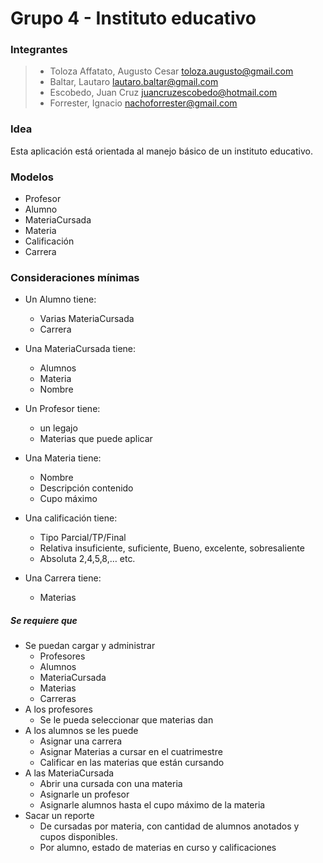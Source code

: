 # Grupo 4 - Instituto educativo

### Integrantes
> - Toloza Affatato, Augusto Cesar	<toloza.augusto@gmail.com>
> - Baltar, Lautaro	<lautaro.baltar@gmail.com>
> - Escobedo, Juan Cruz	<juancruzescobedo@hotmail.com>
> - Forrester, Ignacio	<nachoforrester@gmail.com>

### Idea
Esta aplicación está orientada al manejo básico de un instituto educativo.
 
### Modelos
 - Profesor 
 - Alumno 
 - MateriaCursada 
 - Materia 
 - Calificación 
 - Carrera
 
### Consideraciones mínimas
 - Un Alumno tiene: 
	 - Varias MateriaCursada 
	 - Carrera 
 
 - Una MateriaCursada tiene: 
	 - Alumnos 
	 - Materia 
	 - Nombre 
 
 - Un Profesor tiene: 
	 - un legajo 
	 - Materias que puede aplicar 
 
 - Una Materia  tiene: 
	 - Nombre 
	 - Descripción contenido 
	 - Cupo máximo 
 
 - Una calificación tiene: 
	 - Tipo Parcial/TP/Final 
	 - Relativa insuficiente, suficiente, Bueno, excelente, sobresaliente 
	 - Absoluta 2,4,5,8,… etc. 
 
 - Una Carrera tiene: 
	 - Materias 
 
##### Se requiere que 
 - Se puedan cargar y administrar   
	 - Profesores 
	 - Alumnos 
	 - MateriaCursada 
	 - Materias 
	 - Carreras
 - A los profesores  
	 - Se le pueda seleccionar que materias dan 
 - A los alumnos se les puede  
	 - Asignar una carrera 
	 - Asignar Materias a cursar en el cuatrimestre 
	 - Calificar en las materias que están cursando 
 - A las MateriaCursada 
	 - Abrir una cursada con una materia 
	 - Asignarle un profesor 
	 - Asignarle alumnos hasta el cupo máximo de la materia 
 - Sacar un reporte  
	 - De cursadas por materia, con cantidad de alumnos anotados y cupos disponibles. 
	 - Por alumno, estado de materias en curso y calificaciones 
